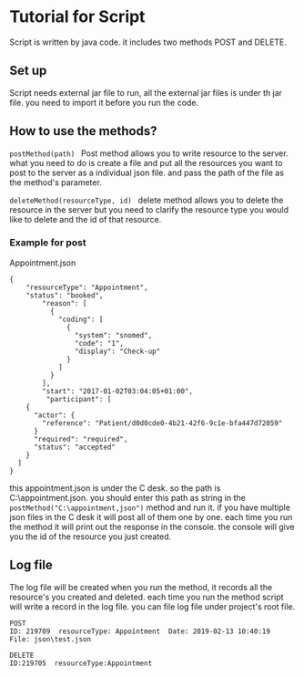 # Tutorial for Script

Script is written by java code. it includes two methods POST and DELETE.

## Set up
Script needs external jar file to run, all the external jar files is under th jar file. you need to import it before you run the code.


## How to use the methods?
<code>postMethod(path) </code>  Post method allows you to write resource to the server.  what you need to do is create a file and put all the resources you want to post to the server as a individual json file. and pass the path of the file as the method's parameter.

<code>deleteMethod(resourceType, id) </code>  delete method allows you to delete the resource in the server but you need to clarify the resource type you would like to delete and the id of that resource.

### Example for post
Appointment.json
````
{
    "resourceType": "Appointment",
    "status": "booked",
        "reason": [
          {
            "coding": [
              {
                "system": "snomed",
                "code": "1",
                "display": "Check-up"
              }
            ]
          }
        ],
        "start": "2017-01-02T03:04:05+01:00",
         "participant": [
    {
      "actor": {
        "reference": "Patient/d0d0cde0-4b21-42f6-9c1e-bfa447d72059"
      }
      "required": "required",
      "status": "accepted"
    }
  ]
}
````
this appointment.json is under the C desk. so the path is C:\appointment.json. you should enter this path as string  in the <code>postMethod("C:\appointment,json")</code> method and run it. if you have multiple json files in the C desk it will post all of them one by one. each time you run the method it will print out the response in the console. the console will give you the id of the resource you just created.

##  Log file
The log file will be created when you run the method, it records all the resource's you created and deleted.  each time you run the method script will write a record in the log file. you can file log file under project's root file.
````
POST
ID: 219709  resourceType: Appointment  Date: 2019-02-13 10:40:19  File: json\test.json

DELETE
ID:219705  resourceType:Appointment


